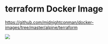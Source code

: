 # terraform Docker Image

https://github.com/midnightconman/docker-images/tree/master/alpine/terraform

[![](https://badge.imagelayers.io/midnightconman/terraform:latest.svg)](https://imagelayers.io/?images=midnightconman/terraform:latest 'Get your own badge on imagelayers.io')
